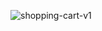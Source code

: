 ![shopping-cart-v1](https://github.com/Aravindh5466/Add-to-cart/assets/119068934/961272b7-287e-4879-8588-0a8408e3e757)
